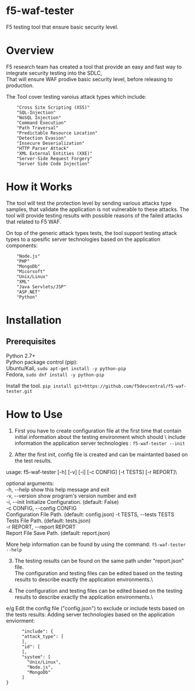 # f5-waf-tester
F5 testing tool that ensure basic security level.

# Overview

F5 research team has created a tool that provide an easy and fast way to integrate security testing into the SDLC,\
That will ensure WAF prodive basic security level, before releasing to production.

The Tool cover testing varoius attack types which include:

        "Cross Site Scripting (XSS)"    
        "SQL-Injection"    
        "NoSQL Injection"    
        "Command Execution"    
        "Path Traversal"    
        "Predictable Resource Location"    
        "Detection Evasion"    
        "Insecure Deserialization"    
        "HTTP Parser Attack"    
        "XML External Entities (XXE)"    
        "Server-Side Request Forgery"    
        "Server Side Code Injection"    


# How it Works

The tool will test the protection level by sending various attacks type samples, that validate the application is not vulnerable to these attacks. The tool will provide testing results with possible reasons of the failed attacks that related to F5 WAF.

On top of the generic attack types tests, the tool support testing attack types to a spesific server technologies based on the application components:

        "Node.js"
        "PHP"
        "MongoDb"
        "Micorsoft"
        "Unix/Linux"
        "XML"
        "Java Servlets/JSP"
        "ASP.NET"
        "Python"

# Installation

## Prerequisites

Python 2.7+\
Python package control (pip):\
Ubuntu/Kali, ```sudo apt-get install -y python-pip```  
Fedora, ```sudo dnf install -y python-pip``` 

Install the tool. ```pip install git+https://github.com/f5devcentral/f5-waf-tester.git```  

# How to Use

1. First you have to create configuration file at the first time that contain initial information about the testing environment which should \ include information the application server technologies :  ```f5-waf-tester --init``` 

2. After the first init, config file is created and can be maintanted based on the test results.

usage: f5-waf-tester [-h] [-v] [-i] [-c CONFIG] [-t TESTS] [-r REPORT]\

optional arguments:\
  -h, --help            show this help message and exit\
  -v, --version         show program's version number and exit\
  -i, --init            Initialize Configuration. (default: False)\
  -c CONFIG, --config CONFIG\
                        Configuration File Path. (default: config.json)
  -t TESTS, --tests TESTS\
                        Tests File Path. (default: tests.json)\
  -r REPORT, --report REPORT\
                        Report File Save Path. (default: report.json)
                        

More help information can be found by using the command:  ```f5-waf-tester --help``` 

3. The testing results can be found on the same path under "report.json" file.\
The configuration and testing files can be edited based on the testing results to describe exactly the application environments.\

4. The configuration and testing files can be edited based on the testing results to describe exactly the application environments.\

e/g Edit the config file ("config.json") to exclude or include tests based on the tests results:
Adding server technologies based on the application enviorment:

```}
      "include": {
      "attack_type": [
      ], 
      "id": [
      ], 
      "system": [
        "Unix/Linux", 
        "Node.js", 
        "MongoDb"
      ]
}
```


 

